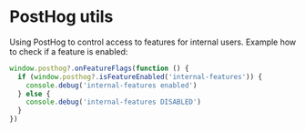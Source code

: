 # PostHog utils

Using PostHog to control access to features for internal users.
Example how to check if a feature is enabled:

```ts
window.posthog?.onFeatureFlags(function () {
  if (window.posthog?.isFeatureEnabled('internal-features')) {
    console.debug('internal-features enabled')
  } else {
    console.debug('internal-features DISABLED')
  }
})
```
